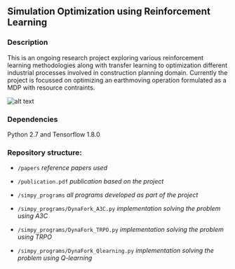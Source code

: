 ## Simulation Optimization using Reinforcement Learning

### Description
This is an ongoing research project exploring various reinforcement learning methodologies along with transfer learning to optimization different industrial processes involved in construction planning domain. Currently the project is focussed on optimizing an earthmoving operation formulated as a MDP with resource contraints.

![alt text](https://www.overleaf.com/project/5be3d636cbffe144da842ee3/file/5be3d637cbffe144da842ee9)

### Dependencies 
Python 2.7 and Tensorflow 1.8.0

### Repository structure:

- `/papers`                                 *reference papers used*

- `/publication.pdf`                        *publication based on the project*

- `/simpy_programs`                         *all programs developed as part of the project*

- `/simpy_programs/DynaFork_A3C.py`         *implementation solving the problem using A3C*

- `/simpy_programs/DynaFork_TRPO.py`        *implementation solving the problem using TRPO*

- `/simpy_programs/DynaFork_Qlearning.py`   *implementation solving the problem using Q-learning*
